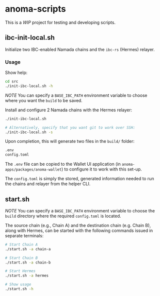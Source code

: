 # anoma-scripts

This is a _WIP_ project for testing and developing scripts.

## ibc-init-local.sh

Initialize two IBC-enabled Namada chains and the `ibc-rs` (Hermes) relayer.

### Usage

Show help:

```bash
cd src
./init-ibc-local.sh -h
```

_NOTE_ You can specify a `BASE_IBC_PATH` environment variable to choose where you want the `build` to be saved.

Install and configure 2 Namada chains with the Hermes relayer:

```bash
./init-ibc-local.sh

# Alternatively, specify that you want git to work over SSH:
./init-ibc-local.sh -s
```

Upon completion, this will generate two files in the `build/` folder:

```bash
.env
config.toml
```

The `.env` file can be copied to the Wallet UI application (in `anoma-apps/packages/anoma-wallet`) to configure it to
work with this set-up.

The `config.toml` is simply the stored, generated information needed to run the chains and relayer from the helper CLI.

## start.sh

_NOTE_ You can specify a `BASE_IBC_PATH` environment variable to choose the `build` directory where the required
`config.toml` is located.

The source chain (e.g., Chain A) and the destination chain (e.g. Chain B), along with Hermes, can be started with the
following commands issued in separate terminals:

```bash
# Start Chain A
./start.sh -a chain-a

# Start Chain B
./start.sh -a chain-b

# Start Hermes
./start.sh -a hermes

# Show usage
./start.sh -h
```
